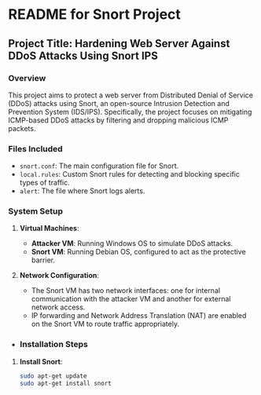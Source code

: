 # README for Snort Project

## Project Title: Hardening Web Server Against DDoS Attacks Using Snort IPS

### Overview
This project aims to protect a web server from Distributed Denial of Service (DDoS) attacks using Snort, an open-source Intrusion Detection and Prevention System (IDS/IPS). Specifically, the project focuses on mitigating ICMP-based DDoS attacks by filtering and dropping malicious ICMP packets.

### Files Included
- `snort.conf`: The main configuration file for Snort.
- `local.rules`: Custom Snort rules for detecting and blocking specific types of traffic.
- `alert`: The file where Snort logs alerts.

### System Setup
1. **Virtual Machines**:
   - **Attacker VM**: Running Windows OS to simulate DDoS attacks.
   - **Snort VM**: Running Debian OS, configured to act as the protective barrier.

2. **Network Configuration**:
   - The Snort VM has two network interfaces: one for internal communication with the attacker VM and another for external network access.
   - IP forwarding and Network Address Translation (NAT) are enabled on the Snort VM to route traffic appropriately.
  
- ### Installation Steps
1. **Install Snort**:
   ```bash
   sudo apt-get update
   sudo apt-get install snort
